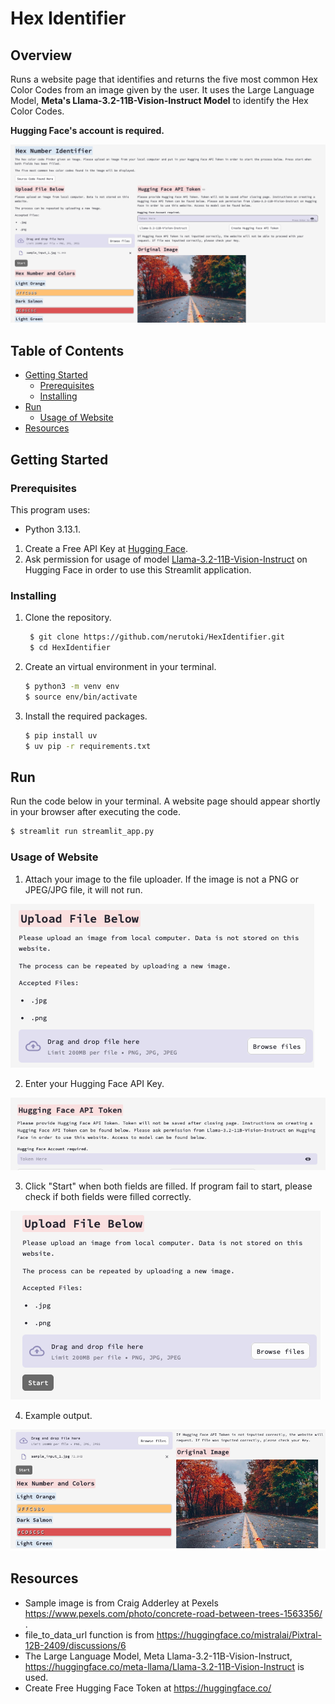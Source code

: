 # Hex Identifier

## Overview

Runs a website page that identifies and returns the five most common Hex Color Codes from an image given by the user. It uses the Large Language Model, **Meta's Llama-3.2-11B-Vision-Instruct Model** to identify the Hex Color Codes. 

**Hugging Face's account is required.**

![Website Interface Example](./docs/hexIdentifier_website_page.png)


## Table of Contents

 - [Getting Started](#getting-started)
    - [Prerequisites](#prerequisites)
    - [Installing](#installing)
- [Run](#run)
    - [Usage of Website](#usage-of-website)
- [Resources](#resources)

## Getting Started

### Prerequisites

This program uses: 
- Python 3.13.1.

1) Create a Free API Key at [Hugging Face](https://huggingface.co/).
2) Ask permission for usage of model  [Llama-3.2-11B-Vision-Instruct](https://huggingface.co/meta-llama/Llama-3.2-11B-Vision-Instruct") on Hugging Face in order to use this Streamlit application.

### Installing

1) Clone the repository.
   ```sh
    $ git clone https://github.com/nerutoki/HexIdentifier.git
    $ cd HexIdentifier
    ```

2) Create an virtual environment in your terminal.
    ```sh
    $ python3 -m venv env 
    $ source env/bin/activate
    ```

3)
    Install the required packages.
    ```sh
    $ pip install uv
    $ uv pip -r requirements.txt
    ```

## Run

Run the code below in your terminal. A website page should appear shortly in your browser after executing the code.

```sh
$ streamlit run streamlit_app.py
```

### Usage of Website

1) Attach your image to the file uploader. If the image is not a PNG or JPEG/JPG file, it will not run.

![Uploading Image](./docs/upload_file_example.png)

2) Enter your Hugging Face API Key.

![Filling Out Hugging Face API Key Field](./docs/fill_api_token_example.png)

3) Click "Start" when both fields are filled. If program fail to start, please check if both fields were filled correctly.

![Conclusion of Filling Out Two Fields](./docs/start_button_location.png)

4) Example output.

![Output When Operation is Completed](./docs/results_example.png)


## Resources
- Sample image is from Craig Adderley at Pexels https://www.pexels.com/photo/concrete-road-between-trees-1563356/ .
- file_to_data_url function is from https://huggingface.co/mistralai/Pixtral-12B-2409/discussions/6
- The Large Language Model, Meta Llama-3.2-11B-Vision-Instruct, https://huggingface.co/meta-llama/Llama-3.2-11B-Vision-Instruct is used.
- Create Free Hugging Face Token at https://huggingface.co/ 